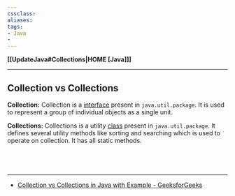 ```yaml
---
cssclass:
aliases:
tags:
- Java
- 
---
```

**[[UpdateJava#Collections|HOME [Java]]]**

---
## Collection vs Collections
**Collection:** Collection is a <u>interface</u> present in `java.util.package`. It is used to represent a group of individual objects as a single unit.

**Collections:** Collections is a utility <u>class</u> present in `java.util.package`. It defines several utility methods like sorting and searching which is used to operate on collection. It has all static methods.

<br>

# 
---
- [Collection vs Collections in Java with Example - GeeksforGeeks](https://www.geeksforgeeks.org/collection-vs-collections-in-java-with-example/)